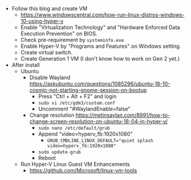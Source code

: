 * Follow this blog and create VM
  * <https://www.windowscentral.com/how-run-linux-distros-windows-10-using-hyper-v>
  * Enable "Virtualization Technology" and "Hardware Enforced Data Execution Prevention" on BIOS.
  * Check pre-requirement by `systeminfo.exe`
  * Enable Hyper-V by "Programs and Features" on Windows setting.
  * Create virtual switch.
  * Create Generation 1 VM (I don't know how to work on Gen 2 yet.)
* After install
  * Ubuntu
    * Disable Wayland <https://askubuntu.com/questions/1085296/ubuntu-18-10-cosmic-not-starting-gnome-session-on-bootup>
      * Press "Ctrl + Alt + F2" and login
      * `sudo vi /etc/gdm3/custom.conf`
      * Uncomment "#WaylandEnable=false"
    * Change resolution <https://metinsaylan.com/8991/how-to-change-screen-resolution-on-ubuntu-18-04-in-hyper-v/>
      * `sudo nano /etc/default/grub`
      * Append "video=hyperv_fb:1920x1080"
        * `GRUB_CMDLINE_LINUX_DEFAULT="quiet splash video=hyperv_fb:1920x1080"`
      * `sudo update-grub`
      * Reboot
  * Run Hyper-V Linux Guest VM Enhancements
    * <https://github.com/Microsoft/linux-vm-tools>
